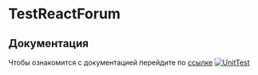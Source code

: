 # TestReactForum

## Документация
Чтобы ознакомится с документацией перейдите по [ссылке](https://german322vdk.github.io/TestForumServer/api/index.html)
[![UnitTest](https://github.com/German322VDK/WebStore2/actions/workflows/testing.yml/badge.svg)](https://github.com/German322VDK/WebStore2/actions/workflows/testing.yml)

